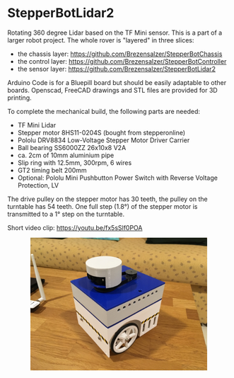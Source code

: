 # StepperBotLidar2

Rotating 360 degree Lidar based on the TF Mini sensor. This is a part of a larger robot project. 
The whole rover is "layered" in three slices:

- the chassis layer: https://github.com/Brezensalzer/StepperBotChassis
- the control layer: https://github.com/Brezensalzer/StepperBotController
- the sensor layer: https://github.com/Brezensalzer/StepperBotLidar2

Arduino Code is for a Bluepill board but should be easily adaptable to other boards. 
Openscad, FreeCAD drawings and STL files are provided for 3D printing.

To complete the mechanical build, the following parts are needed:
- TF Mini Lidar
- Stepper motor 8HS11-0204S (bought from stepperonline)
- Pololu DRV8834 Low-Voltage Stepper Motor Driver Carrier
- Ball bearing SS6000ZZ 26x10x8 V2A
- ca. 2cm of 10mm aluminium pipe
- Slip ring with 12.5mm, 300rpm, 6 wires
- GT2 timing belt 200mm
- Optional: Pololu Mini Pushbutton Power Switch with Reverse Voltage Protection, LV

The drive pulley on the stepper motor has 30 teeth, the pulley on the turntable has 54 teeth. One full step (1.8°) of the stepper motor is transmitted to a 1° step on the turntable.

Short video clip: https://youtu.be/fx5sSlf0POA

<p align="center">
  <img src="./IMG_0204.JPG" width="400"/>
</p>
